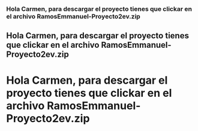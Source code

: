 ### Hola Carmen, para descargar el proyecto tienes que clickar en el archivo RamosEmmanuel-Proyecto2ev.zip

## Hola Carmen, para descargar el proyecto tienes que clickar en el archivo RamosEmmanuel-Proyecto2ev.zip

# Hola Carmen, para descargar el proyecto tienes que clickar en el archivo RamosEmmanuel-Proyecto2ev.zip
